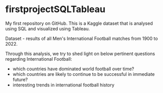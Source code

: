 # firstprojectSQLTableau
My first repository on GitHub. This is a Kaggle dataset that is analysed using SQL and visualized using Tableau.

Dataset - results of all Men's International Football matches from 1900 to 2022.

Through this analysis, we try to shed light on below pertinent questions regarding International Football:
- which countries have dominated world football over time?
- which countries are likely to continue to be successful in immediate future?
- interesting trends in international football history
